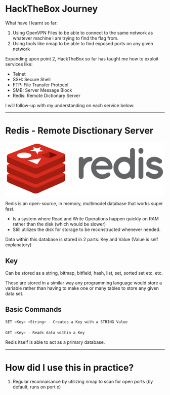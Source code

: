 # HackTheBox Journey

What have I learnt so far:
1. Using OpenVPN Files to be able to connect to the same network as whatever machine I am trying to find the flag from.
2. Using tools like nmap to be able to find exposed ports on any given network

Expanding upon point 2, HackTheBox so far has taught me how to exploit services like:
- Telnet
- SSH: Secure Shell
- FTP: File Transfer Protocol
- SMB: Server Message Block
- Redis: Remote Dictionary Server

I will follow-up with my understanding on each service below:

----

# Redis - Remote Disctionary Server

![RedisImage](img/Rdis.png)

Redis is an open-source, in memory, multimodel database that works super fast.

- Is a system where Read and Write Operations happen quickly on RAM rather than the disk (which would be slower)
- Still utilizes the disk for storage to be reconstructed whenever needed.

Data within this database is stored in 2 parts: Key and Value (Value is self explanatory)

## Key 
Can be stored as a string, bitmap, bitfield, hash, list, set, sorted set etc. etc.

These are stored in a similar way any programming language would store a variable rather than having to make one or many tables to store any given data set.

## Basic Commands 

``` c#
SET <Key> <String> - Creates a Key with a STRING Value

GET <Key> - Reads data within a Key
```

Redis itself is able to act as a primary database.

----

# How did I use this in practice?

1. Regular reconnaisance by utilizing nmap to scan for open ports (by default, runs on port x)
